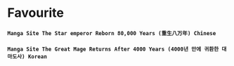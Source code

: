 # Favourite

[]()
[]()
#### ``Manga Site The Star emperor Reborn 80,000 Years (重生八万年) Chinese``
#### ``Manga Site The Great Mage Returns After 4000 Years (4000년 만에 귀환한 대마도사) Korean``
```
